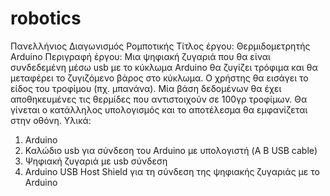 # robotics
Πανελλήνιος Διαγωνισμός Ρομποτικής
Τίτλος έργου: Θερμιδομετρητής Arduino
Περιγραφή έργου: Μια ψηφιακή ζυγαριά που θα είναι συνδεδεμένη μέσω usb με το κύκλωμα Arduino θα ζυγίζει τρόφιμα και θα μεταφέρει το ζυγιζόμενο βάρος στο κύκλωμα. Ο χρήστης θα εισάγει το είδος του τροφίμου (πχ. μπανάνα). Μία βάση δεδομένων θα έχει αποθηκευμένες τις θερμίδες που αντιστοιχούν σε 100γρ τροφίμων. Θα γίνεται ο κατάλληλος υπολογισμός και το αποτέλεσμα θα εμφανίζεται στην οθόνη. 
Υλικά:
1) Arduino
2) Καλώδιο usb για σύνδεση του Arduino με υπολογιστή (A B USB cable)
3) Ψηφιακή ζυγαριά με usb σύνδεση
4) Arduino USB Host Shield για τη σύνδεση της ψηφιακής ζυγαριάς με το Arduino
